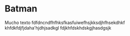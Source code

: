 # Batman

Mucho texto fdfdncndfhfhksfkasfuiwefhsjkksdjhfhsekdhkf
khfdkfdjfjdaha'hjdhjsadkgl
fdjkhfdskhdskgjhasdgsjk
